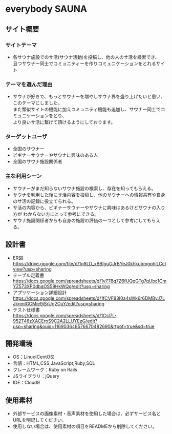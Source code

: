# everybody SAUNA

## サイト概要
### サイトテーマ

- 各サウナ施設でのサ活(サウナ活動)を投稿し、他の人のサ活を検索でき、<br>
且つサウナー同士でコミュニティーを作りコミュニケーションをとれるサイト

### テーマを選んだ理由

- サウナが好きで、もっとサウナーを増やしサウナ界を盛り上げたいと思い、このテーマにしました。<br>
また類似サイトの機能に加えコミュニティ機能も追加し、サウナー同士でコミュニケーションをとり、<br>
より良いサ活に繋げて頂けるようにしております。

### ターゲットユーザ

- 全国のサウナー
- ビギナーサウナーやサウナに興味のある人
- 全国のサウナ施設関係者

### 主な利用シーン

- サウナーがまだ知らないサウナ施設の検索し、存在を知ってもらえる。
- サウナを利用した後にサ活内容を投稿し、他のサウナーへの情報共有や自身のサ活の記録に役立てられる。
- サ活の内容から、ビギナーサウナーやサウナに興味はあるけどサウナの入り方が
  わからない方にとって参考にできる。
- サウナ施設関係者からも自身の施設の評価の一つとして参考にしてもらえる。


## 設計書
- ER図<br>
  https://drive.google.com/file/d/1q8LD_xBBIguOJrBYeJ0khkubmgphiLCc/view?usp=sharing
- テーブル定義書<br>
  https://docs.google.com/spreadsheets/d/1v778q7Z6fUQqGTg7qUbc1CmYZ573XP0dbaOS59HkWQg/edit?usp=sharing
- アプリケーション詳細設計<br>
  https://docs.google.com/spreadsheets/d/1fCVF83I0a4sWk6r6DMByJ7LJkgmlGCMie9iSrUg2OuY/edit?usp=sharing
- テスト仕様書<br>
  https://docs.google.com/spreadsheets/d/1CsI7L-952T48zXACEroS9C2A2LLUYEzG/edit?usp=sharing&ouid=116903648576670482690&rtpof=true&sd=true


## 開発環境
- OS：Linux(CentOS)
- 言語：HTML,CSS,JavaScript,Ruby,SQL
- フレームワーク：Ruby on Rails
- JSライブラリ：jQuery
- IDE：Cloud9


## 使用素材
- 外部サービスの画像素材・音声素材を使用した場合は、必ずサービス名とURLを明記してください。
- 使用しない場合は、使用素材の項目をREADMEから削除してください。